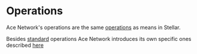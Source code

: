 # Operations

Ace Network's operations are the same [operations][1] as means in Stellar.

Besides [standard][2] operations Ace Network introduces its own specific ones described [here][3]

[1]: https://developers.stellar.org/docs/glossary/operations/
[2]: https://developers.stellar.org/docs/start/list-of-operations/
[3]: ../list-of-operations/index.md
